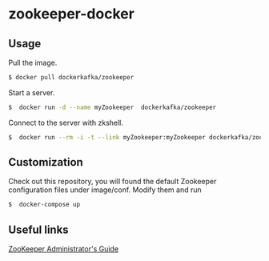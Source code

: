 zookeeper-docker
================

## Usage

Pull the image.
```sh
$ docker pull dockerkafka/zookeeper
```

Start a server.
```sh
$  docker run -d --name myZookeeper  dockerkafka/zookeeper
```

Connect to the server with zkshell.
```sh
$  docker run --rm -i -t --link myZookeeper:myZookeeper dockerkafka/zookeeper zkCli.sh -server myZookeeper:2181
```

## Customization

Check out this repository, you will found the default Zookeeper configuration files under image/conf. Modify them and run
```sh
$  docker-compose up
```

## Useful links

[ZooKeeper Administrator's Guide](http://zookeeper.apache.org/doc/r3.1.2/zookeeperAdmin.html)
